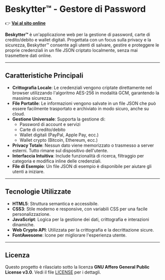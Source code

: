 # Beskytter™ - Gestore di Password


👉 **[Vai al sito online](https://pecoraroamal.github.io/Beskytter/)**


**Beskytter™** è un'applicazione web per la gestione di password, carte di credito/debito e wallet digitali. Progettata con un focus sulla privacy e la sicurezza, Beskytter™ consente agli utenti di salvare, gestire e proteggere le proprie credenziali in un file JSON criptato localmente, senza mai trasmettere dati online.

---

## Caratteristiche Principali

- **Crittografia Locale**: Le credenziali vengono criptate direttamente nel browser utilizzando l'algoritmo AES-256 in modalità GCM, garantendo la massima sicurezza.
- **File Portatile**: Le informazioni vengono salvate in un file JSON che può essere facilmente trasportato e archiviato in modo sicuro, anche su cloud.
- **Gestione Universale**: Supporta la gestione di:
  - Password di account e servizi
  - Carte di credito/debito
  - Wallet digitali (PayPal, Apple Pay, ecc.)
  - Wallet crypto (Bitcoin, Ethereum, ecc.)
- **Privacy Totale**: Nessun dato viene memorizzato o trasmesso a server esterni. Tutto rimane sul dispositivo dell'utente.
- **Interfaccia Intuitiva**: Include funzionalità di ricerca, filtraggio per categoria e modifica inline delle credenziali.
- **File di Esempio**: Un file JSON di esempio è disponibile per aiutare gli utenti a iniziare.

---

## Tecnologie Utilizzate

- **HTML5**: Struttura semantica e accessibile.
- **CSS3**: Stile moderno e responsive, con variabili CSS per una facile personalizzazione.
- **JavaScript**: Logica per la gestione dei dati, crittografia e interazioni dinamiche.
- **Web Crypto API**: Utilizzata per la crittografia e la decrittazione sicure.
- **FontAwesome**: Icone per migliorare l'esperienza utente.

---

## Licenza
Questo progetto è rilasciato sotto la licenza **GNU Affero General Public License v3.0**. Vedi il file [LICENSE](LICENSE) per i dettagli.